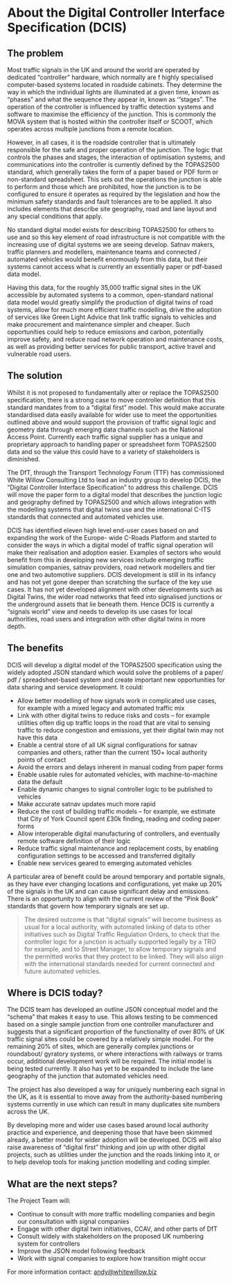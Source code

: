 # About the Digital Controller Interface Specification (DCIS)

## The problem

Most traffic signals in the UK and around the world are operated by dedicated “controller” hardware, which normally are f highly specialised computer-based systems located in roadside cabinets. They determine the way in which the individual lights are illuminated at a given time, known as “phases” and what the sequence they appear in, known as ‘”stages”. The operation of the controller is influenced by traffic detection systems and software to maximise the efficiency of the junction. This is commonly the MOVA system that is hosted within the controller itself or SCOOT, which operates across multiple junctions from a remote location.

However, in all cases, it is the roadside controller that is ultimately responsible for the safe and proper operation of the junction. The logic that controls the phases and stages, the interaction of optimisation systems, and communications into the controller is currently defined by the TOPAS2500 standard, which generally takes the form of a paper based or PDF form or non-standard spreadsheet. This sets out the operations the junction is able to perform and those which are prohibited, how the junction is to be configured to ensure it operates as required by the legislation and how the minimum safety standards and fault tolerances are to be applied. It also includes elements that describe site geography, road and lane layout and any special conditions that apply.

No standard digital model exists for describing TOPAS2500 for others to use and so this key element of road infrastructure is not compatible with the increasing use of digital systems we are seeing develop. Satnav makers, traffic planners and modellers, maintenance teams and connected / automated vehicles would benefit enormously from this data, but their systems cannot access what is currently an essentially paper or pdf-based data model.

Having this data, for the roughly 35,000 traffic signal sites in the UK accessible by automated systems to a common, open-standard national data model would greatly simplify the production of digital twins of road systems, allow for much more efficient traffic modelling, drive the adoption of services like Green Light Advice that link traffic signals to vehicles and make procurement and maintenance simpler and cheaper. Such opportunities could help to reduce emissions and carbon, potentially improve safety, and reduce road network operation and maintenance costs, as well as providing better services for public transport, active travel and vulnerable road users.

## The solution

Whilst it is not proposed to fundamentally alter or replace the TOPAS2500 specification, there is a strong case to move controller definition that this standard mandates from to a “digital first” model. This would make accurate standardised data easily available for wider use to meet the opportunities outlined above and would support the provision of traffic signal logic and geometry data through emerging data channels such as the National Access Point. Currently each traffic signal supplier has a unique and proprietary approach to handling paper or spreadsheet form TOPAS2500 data and so the value this could have to a variety of stakeholders is diminished.

The DfT, through the Transport Technology Forum (TTF) has commissioned White Willow Consulting Ltd to lead an industry group to develop DCIS, the “Digital Controller Interface Specification” to address this challenge. DCIS will move the paper form to a digital model that describes the junction logic and geography defined by TOPAS2500 and which allows integration with the modelling systems that digital twins use and the international C-ITS standards that connected and automated vehicles use.

DCIS has identified eleven high level end-user cases based on and expanding the work of the Europe- wide C-Roads Platform and started to consider the ways in which a digital model of traffic signal operation will make their realisation and adoption easier. Examples of sectors who would benefit from this in developing new services include emerging traffic simulation companies, satnav providers, road network modellers and tier one and two automotive suppliers.
DCIS development is still in its infancy and has not yet gone deeper than scratching the surface of the key use cases. It has not yet developed alignment with other developments such as Digital Twins, the wider road networks that feed into signalised junctions or the underground assets that lie beneath them. Hence DCIS is currently a “signals world” view and needs to develop its use cases for local authorities, road users and integration with other digital twins in more depth.

## The benefits

DCIS will develop a digital model of the TOPAS2500 specification using the widely adopted JSON standard which would solve the problems of a paper/ pdf / spreadsheet-based system and create important new opportunities for data sharing and service development. It could:

* Allow better modelling of how signals work in complicated use cases, for example with a mixed legacy and automated traffic mix
* Link with other digital twins to reduce risks and costs – for example utilities often dig up traffic loops in the road that are vital to sensing traffic to reduce congestion and emissions, yet their digital twin may not have this data
* Enable a central store of all UK signal configurations for satnav companies and others, rather than the current 150+ local authority points of contact
* Avoid the errors and delays inherent in manual coding from paper forms
* Enable usable rules for automated vehicles, with machine-to-machine data the default
* Enable dynamic changes to signal controller logic to be published to vehicles
* Make accurate satnav updates much more rapid
* Reduce the cost of building traffic models – for example, we estimate that City of York
Council spent £30k finding, reading and coding paper forms
* Allow interoperable digital manufacturing of controllers, and eventually remote software
definition of their logic
* Reduce traffic signal maintenance and replacement costs, by enabling configuration settings
to be accessed and transferred digitally
* Enable new services geared to emerging automated vehicles

A particular area of benefit could be around temporary and portable signals, as they have ever changing locations and configurations, yet make up 20% of the signals in the UK and can cause significant delay and emissions. There is an opportunity to align with the current review of the “Pink Book” standards that govern how temporary signals are set up.

> The desired outcome is that “digital signals” will become business as usual for a local authority, with automated linking of data to other initiatives such as Digital Traffic Regulation Orders, to check that the controller logic for a junction is actually supported legally by a TRO for example, and to Street Manager, to allow temporary signals and the permitted works that they protect to be linked. They will also align with the international standards needed for current connected and future automated vehicles.

## Where is DCIS today?

The DCIS team has developed an outline JSON conceptual model and the “schema” that makes it easy to use. This allows testing to be commenced based on a single sample junction from one controller manufacturer and suggests that a significant proportion of the functionality of over 80% of UK traffic signal sites could be covered by a relatively simple model. For the remaining 20% of sites, which are generally complex junctions or roundabout/ gyratory systems, or where interactions with railways or trams occur, additional development work will be required. The initial model is being tested currently. It also has yet to be expanded to include the lane geography of the junction that automated vehicles need.

The project has also developed a way for uniquely numbering each signal in the UK, as it is essential to move away from the authority-based numbering systems currently in use which can result in many duplicates site numbers across the UK.

By developing more and wider use cases based around local authority practice and experience, and deepening those that have been skimmed already, a better model for wider adoption will be developed. DCIS will also raise awareness of “digital first” thinking and join up with other digital projects, such as utilities under the junction and the roads linking into it, or to help develop tools for making junction modelling and coding simpler.

## What are the next steps?

The Project Team will:

* Continue to consult with more traffic modelling companies and begin our consultation with signal companies
* Engage with other digital twin initiatives, CCAV, and other parts of DfT
* Consult widely with stakeholders on the proposed UK numbering system for controllers
* Improve the JSON model following feedback
* Work with signal companies to explore how transition might occur

For more information contact: [andy@whitewillow.biz](mailto:andy@whitewillow.biz)
